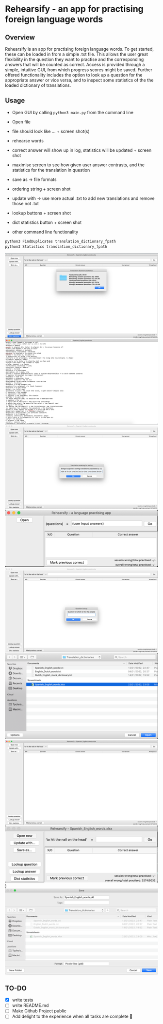 # Rehearsify - an app for practising foreign language words

## Overview

Rehearsify is an app for practising foreign language words. To get started, these can be loaded in from a simple .txt file. This allows the user great flexibility in the question they want to practise and the corresponding answers that will be counted as correct. Access is provided through a simple, intuitive GUI, from which progress scores might be saved. Further offered functionality includes the option to look up a question for the appropriate answer or vice versa, and to inspect some statistics of the the loaded dictionary of translations.

## Usage

- Open GUI by calling `python3 main.py` from the command line
- Open file
- file should look like ... + screen shot(s)
- rehearse words
- correct answer will show up in log, statistics will be updated + screen shot
- maximise screen to see how given user answer contrasts, and the statistics for the translation in question

- save as -> file formats
- ordering string + screen shot
- update with -> use more actual .txt to add new translations and remove those not .txt

- lookup buttons + screen shot
- dict statistics button + screen shot

- other command line functionality

```bash
python3 FindDuplicates translation_dictionary_fpath
python3 Statistics translation_dictionary_fpath
```

![Dictionary statistics screen](./docs/Dictionary_statistics_screen.png)
![Example dictionary txtfile screen](./docs/Example_dictionary_txtfile.png)
![Ignore str in sorting screen](./docs/Ignore_str_in_sorting_screen.png)
![Initial screen](./docs/Initial_screen.png)
![Lookup screen](./docs/Lookup_screen.png)
![Open file screen](./docs/Open_file_screen.png)
![Opened file screen maximised](./docs/Opened_file_screen_maximised.png)
![Opened file screen](./docs/Opened_file_screen.png))
![Save file screen](./docs/Save_file_screen.png)

## TO-DO

- [x] write tests
- [ ] write README.md
- [ ] Make Github Project public
- [ ] Add delight to the experience when all tasks are complete :tada:

<!-- comments -->
